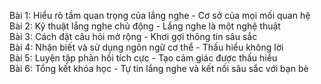 Bài 1: Hiểu rõ tầm quan trọng của lắng nghe - Cơ sở của mọi mối quan hệ  
Bài 2: Kỹ thuật lắng nghe chủ động - Lắng nghe là một nghệ thuật  
Bài 3: Cách đặt câu hỏi mở rộng - Khơi gợi thông tin sâu sắc  
Bài 4: Nhận biết và sử dụng ngôn ngữ cơ thể - Thấu hiểu không lời  
Bài 5: Luyện tập phản hồi tích cực - Tạo cảm giác được thấu hiểu  
Bài 6: Tổng kết khóa học - Tự tin lắng nghe và kết nối sâu sắc với bạn bè